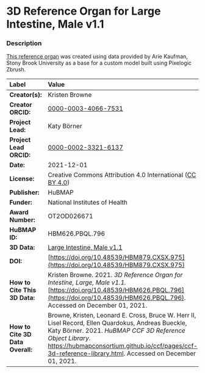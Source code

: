 # 3D Reference Organ for  Large Intestine, Male v1.1

### Description
[This reference organ](https://hubmapconsortium.github.io/ccf/pages/ccf-3d-reference-library.html) was created using data provided by Arie Kaufman, Stony Brook University as a base for a custom model built using Pixelogic Zbrush.

| Label | Value |
| :------------- |:-------------|
| **Creator(s):** | Kristen Browne |
| **Creator ORCID:** | [0000-0003-4066-7531](https://orcid.org/0000-0003-4066-7531) |
| **Project Lead:** | Katy B&ouml;rner |
| **Project Lead ORCID:** | [0000-0002-3321-6137](https://orcid.org/0000-0002-3321-6137) |
| **Date:** | 2021-12-01 |
| **License:** | Creative Commons Attribution 4.0 International ([CC BY 4.0](https://creativecommons.org/licenses/by/4.0/)) |
| **Publisher:** | HuBMAP |
| **Funder:** | National Institutes of Health |
| **Award Number:** | OT2OD026671 |
| **HuBMAP ID:** | HBM626.PBQL.796 |
| **3D Data:** | [Large Intestine, Male v1.1](https://hubmapconsortium.github.io/ccf-releases/v1.1/models/SBU_M_Intestine_Large.glb) |
| **DOI:** | [https://doi.org/10.48539/HBM879.CXSX.975](https://doi.org/10.48539/HBM879.CXSX.975) |
| **How to Cite This 3D Data:** | Kristen Browne. 2021. *3D Reference Organ for Intestine, Large, Male v1.1.* [https://doi.org/10.48539/HBM626.PBQL.796](https://doi.org/10.48539/HBM626.PBQL.796). Accessed on December 01, 2021. |
| **How to Cite 3D Data Overall:** | Browne, Kristen, Leonard E. Cross, Bruce W. Herr II, Lisel Record, Ellen Quardokus, Andreas Bueckle, Katy B&ouml;rner. 2021. *HuBMAP CCF 3D Reference Object Library*. https://hubmapconsortium.github.io/ccf/pages/ccf-3d-reference-library.html. Accessed on December 01, 2021. |
